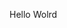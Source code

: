 Hello Wolrd




































































































































































































































































































































































































































































































































































































































































































































































































































































































































































































































































































































































































































































































































































































































































































































































































































































































































































































































































































































































































































































































































































































































































































































































































































































































































































































































































































































































































































































































































































































































































































